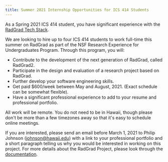 ```yaml
---
title: Summer 2021 Internship Opportunities for ICS 414 Students
---
```


As a Spring 2021 ICS 414 student, you have significant experience with the [RadGrad Tech Stack](../developers/getting-started/tech-stack).

We are looking to hire up to four ICS 414 students to work full-time this summer on RadGrad as part of the NSF Research Experience for Undergraduates Program. Through this program, you will:

* Contribute to the development of the next generation of RadGrad, called RadGrad2.
* Participate in the design and evaluation of a research project based on RadGrad.
* Further develop your software engineering skills.
* Get paid $600/week between May and August, 2021. (Exact schedule can be somewhat flexible).
* Have a significant professional experience to add to your resume and professional portfolio.

All work will be remote. You do not need to be in Hawaii, though please don't be more than a few timezones away so that it's easy to schedule online meetings.

If you are interested, please send an email before March 1, 2021 to Philip Johnson (johnson@hawaii.edu) with a link to your professional portfolio and a short paragraph telling us why you would be interested in working on this project.  For more details about the RadGrad Project, please look through the [documentation](https://www.radgrad.org/docs/overview/motivation).


